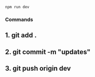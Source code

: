```bash
npm run dev
```

### Commands

## 1. git add .

## 2. git commit -m "updates"

## 3. git push origin dev
